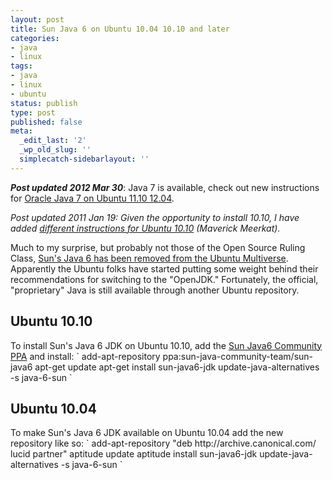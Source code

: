 ```yaml
---
layout: post
title: Sun Java 6 on Ubuntu 10.04 10.10 and later
categories:
- java
- linux
tags:
- java
- linux
- ubuntu
status: publish
type: post
published: false
meta:
  _edit_last: '2'
  _wp_old_slug: ''
  simplecatch-sidebarlayout: ''
---
```

<em><strong>Post updated 2012 Mar 30</strong></em>: Java 7 is available, check out new instructions for&nbsp;<a title="Oracle Java 7 on Ubuntu 11.10 12.04" href="/2012/03/oracle-java-7-on-ubuntu-11-10-12-04/">Oracle Java 7 on Ubuntu 11.10 12.04</a>.

<em>Post updated 2011 Jan 19: Given the opportunity to install 10.10, I have added <a href="#1010">different instructions for Ubuntu 10.10</a> (Maverick Meerkat).</em>

Much to my surprise, but probably not those of the Open Source Ruling Class, <a href="https://wiki.ubuntu.com/LucidLynx/ReleaseNotes#Sun%20Java%20moved%20to%20the%20Partner%20repository">Sun's Java 6 has been removed from the Ubuntu Multiverse</a>. Apparently the Ubuntu folks have started putting some weight behind their recommendations for switching to the "OpenJDK." Fortunately, the official, "proprietary" Java is still available through another Ubuntu repository.
<h2 id="1010">Ubuntu 10.10</h2>
To install Sun's Java 6 JDK on Ubuntu 10.10, add the <a href="https://launchpad.net/~sun-java-community-team/+archive/sun-java6">Sun Java6 Community PPA</a> and install:
`
add-apt-repository ppa:sun-java-community-team/sun-java6
apt-get update
apt-get install sun-java6-jdk
update-java-alternatives -s java-6-sun
`
<h2>Ubuntu 10.04</h2>
To make Sun's Java 6 JDK available on Ubuntu 10.04 add the new repository like so:
`
add-apt-repository "deb http://archive.canonical.com/ lucid partner"
aptitude update
aptitude install sun-java6-jdk
update-java-alternatives -s java-6-sun
`
